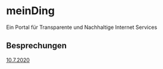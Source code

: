 # meinDing
Ein Portal für Transparente und Nachhaltige Internet Services

## Besprechungen
[10.7.2020](Meetings/20200710.md)
